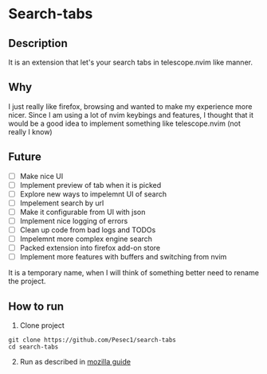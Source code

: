 # Search-tabs

## Description
It is an extension that let's your search tabs in telescope.nvim like manner.

## Why
I just really like firefox, browsing and wanted to make my experience more nicer. Since I am using a lot of nvim keybings and features, I thought that it would be a good idea to implement something like telescope.nvim (not really I know)

## Future
- [ ]  Make nice UI
- [ ]  Implement preview of tab when it is picked
- [ ]  Explore new ways to impelemnt UI of search
- [ ]  Impelement search by url
- [ ]  Make it configurable from UI with json
- [ ]  Implement nice logging of errors
- [ ]  Clean up code from bad logs and TODOs
- [ ]  Impelemnt more complex engine search
- [ ]  Packed extension into firefox add-on store
- [ ]  Implement more features with buffers and switching from nvim

It is a temporary name, when I will think of something better need to rename the project.


## How to run
1. Clone project
```
git clone https://github.com/Pesec1/search-tabs
cd search-tabs
```
2. Run as described in [mozilla guide](https://developer.mozilla.org/en-US/docs/Mozilla/Add-ons/WebExtensions/Your_first_WebExtension#installing)
